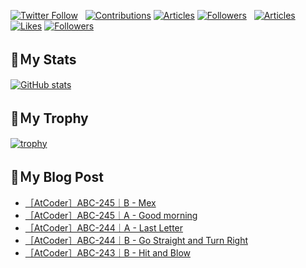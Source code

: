 [![Twitter Follow](https://img.shields.io/twitter/follow/hyperdb?label=twitter&logo=twitter&style=plastic)](https://twitter.com/hyperdb)
&nbsp;
[![Contributions](https://badgen.org/img/qiita/hyperdb/contributions?style=plastic)](https://qiita.com/hyperdb)
[![Articles](https://badgen.org/img/qiita/hyperdb/articles?style=plastic)](https://qiita.com/hyperdb)
[![Followers](https://badgen.org/img/qiita/hyperdb/followers?style=plastic)](https://qiita.com/hyperdb)
&nbsp;
[![Articles](https://badgen.org/img/zenn/hyperdb/articles)](https://zenn.dev/hyperdb)
[![Likes](https://badgen.org/img/zenn/hyperdb/likes?style=plastic)](https://zenn.dev/hyperdb)
[![Followers](https://badgen.org/img/zenn/hyperdb/followers?style=plastic)](https://zenn.dev/hyperdb)

## 🔖Ｍy Stats

[![GitHub stats](https://github-readme-stats-eight-theta.vercel.app/api?username=hyperdb&theme=radical&count_private=true&show_icons=true)](https://github.com/anuraghazra/github-readme-stats)

## 🔖Ｍy Trophy

[![trophy](https://github-profile-trophy.vercel.app/?username=hyperdb&theme=onedark)](https://github.com/ryo-ma/github-profile-trophy)

## 🔖Ｍy Blog Post

<!-- BLOG-POST-LIST:START -->
- [［AtCoder］ABC-245｜B - Mex](https://zenn.dev/hyperdb/articles/c71de0e05fa9ed)
- [［AtCoder］ABC-245｜A - Good morning](https://zenn.dev/hyperdb/articles/70af1b3b7dcf1a)
- [［AtCoder］ABC-244｜A - Last Letter](https://zenn.dev/hyperdb/articles/70461804ade8e4)
- [［AtCoder］ABC-244｜B - Go Straight and Turn Right](https://zenn.dev/hyperdb/articles/27f38486626452)
- [［AtCoder］ABC-243｜B - Hit and Blow](https://zenn.dev/hyperdb/articles/d37328d0c5ca4d)
<!-- BLOG-POST-LIST:END -->
